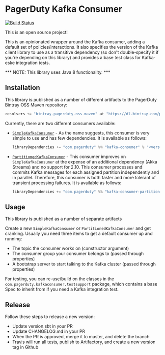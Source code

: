 # PagerDuty Kafka Consumer

[![Build Status](https://travis-ci.org/PagerDuty/scala-kafka-consumer.svg?branch=master)](https://travis-ci.org/PagerDuty/scala-kafka-consumer)

This is an open source project!

This is an opinionated wrapper around the Kafka consumer, adding a default set
of policies/interactions. It also specifies the version of the Kafka client
library to use as a transitive dependency (so don't double-specify it if
you're depending on this library) and provides a base test class for Kafka-eske
integration tests.

*** NOTE: This library uses Java 8 functionality. ***

## Installation

This library is published as a number of different artifacts to the PagerDuty Bintray OSS Maven repository:

```scala
resolvers += "bintray-pagerduty-oss-maven" at "https://dl.bintray.com/pagerduty/oss-maven"
```

Currently, there are two different consumers available:

 - [`SimpleKafkaConsumer`](main/src/main/scala/com/pagerduty/kafkaconsumer/SimpleKafkaConsumer.scala) - As the name suggests, 
   this consumer is very simple to use and has few dependencies. It is available as follows:
   
   ```scala
   libraryDependencies += "com.pagerduty" %% "kafka-consumer" % "<version>"
   ```   
   
 - [`PartitionedKafkaConsumer`](partitioned/src/main/scala/com/pagerduty/kafkaconsumer/PartitionedKafkaConsumer.scala) - 
   This consumer improves on `SimpleKafkaConsumer` at the expense of an additional dependency
   (Akka Streams) and no support for 2.10. This consumer processes and commits Kafka messages for each assigned partition
   independently and in parallel. Therefore, this consumer is both faster and more tolerant of transient processing failures.
   It is available as follows:
   
   ```scala
   libraryDependencies += "com.pagerduty" %% "kafka-consumer-partitioned" % "<version>"
   ```   

## Usage

This library is published as a number of separate artifacts

Create a new `SimpleKafkaConsumer` or `PartitionedKafkaConsumer` and get cranking. Usually you need three items to get a default
consumer up and running:

- The topic the consumer works on (constructor argument)
- The consumer group your consumer belongs to (passed through properties)
- A bootstrap server to start talking to the Kafka cluster (passed through properties)

For testing, you can re-use/build on the classes in the `com.pagerduty.kafkaconsumer.testsupport`
package, which contains a base Spec to inherit from if you need a Kafka integration
test.

## Release

Follow these steps to release a new version:
 - Update version.sbt in your PR
 - Update CHANGELOG.md in your PR
 - When the PR is approved, merge it to master, and delete the branch
 - Travis will run all tests, publish to Artifactory, and create a new version tag in Github
